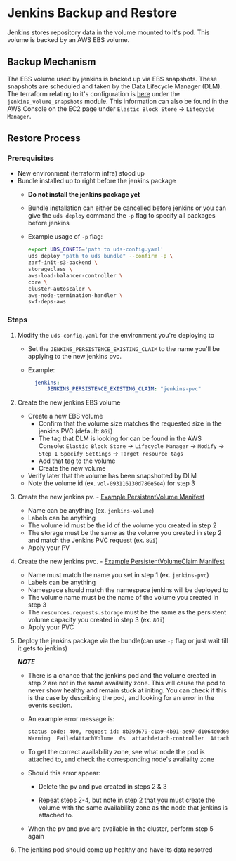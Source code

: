 # Jenkins Backup and Restore

Jenkins stores repository data in the volume mounted to it's pod. This volume is backed by an AWS EBS volume.

## Backup Mechanism

The EBS volume used by jenkins is backed up via EBS snapshots. These snapshots are scheduled and taken by the Data Lifecycle Manager (DLM). The terraform relating to it's configuration is [here](../../iac/swf/jenkins.tf) under the `jenkins_volume_snapshots` module. This information can also be found in the AWS Console on the EC2 page under `Elastic Block Store` -> `Lifecycle Manager`.

## Restore Process

### Prerequisites

- New environment (terraform infra) stood up
- Bundle installed up to right before the jenkins package
  - **Do not install the jenkins package yet**
  - Bundle installation can either be cancelled before jenkins or you can give the `uds deploy` command the `-p` flag to specify all packages before jenkins
  - Example usage of `-p` flag:

    ```sh
    export UDS_CONFIG='path to uds-config.yaml'
    uds deploy "path to uds bundle" --confirm -p \
    zarf-init-s3-backend \
    storageclass \
    aws-load-balancer-controller \
    core \
    cluster-autoscaler \
    aws-node-termination-handler \
    swf-deps-aws
    ```

### Steps

1. Modify the `uds-config.yaml` for the environment you're deploying to
    - Set the `JENKINS_PERSISTENCE_EXISTING_CLAIM` to the name you'll be applying to the new jenkins pvc.

    - Example:

      ```yaml
        jenkins:
            JENKINS_PERSISTENCE_EXISTING_CLAIM: "jenkins-pvc"
      ```

2. Create the new jenkins EBS volume
    - Create a new EBS volume
        - Confirm that the volume size matches the requested size in the jenkins PVC (default: `8Gi`)
        - The tag that DLM is looking for can be found in the AWS Console: `Elastic Block Store` -> `Lifecycle Manager` -> `Modify` -> `Step 1 Specify Settings` -> `Target resource tags`
        - Add that tag to the volume
        - Create the new volume
    - Verify later that the volume has been snapshotted by DLM
    - Note the volume id (ex. `vol-093116130d780e5e4`) for step 3

3. Create the new jenkins pv. - [Example PersistentVolume Manifest](files/jenkins-pv.yaml)
    - Name can be anything (ex. `jenkins-volume`)
    - Labels can be anything
    - The volume id must be the id of the volume you created in step 2
    - The storage must be the same as the volume you created in step 2 and match the Jenkins PVC request (ex. `8Gi`)
    - Apply your PV

4. Create the new jenkins pvc. - [Example PersistentVolumeClaim Manifest](files/jenkins-pvc.yaml)
    - Name must match the name you set in step 1 (ex. `jenkins-pvc`)
    - Labels can be anything
    - Namespace should match the namespace jenkins will be deployed to
    - The volume name must be the name of the volume you created in step 3
    - The `resources.requests.storage` must be the same as the persistent volume capacity you created in step 3 (ex. `8Gi`)
    - Apply your PVC

5. Deploy the jenkins package via the bundle(can use `-p` flag or just wait till it gets to jenkins)

    ***NOTE***

    - There is a chance that the jenkins pod and the volume created in step 2 are not in the same availaility zone. This will cause the pod to never show healthy and remain stuck at initing. You can check if this is the case by describing the pod, and looking for an error in the events section.

    - An example error message is:

        ```sh
        status code: 400, request id: 8b39d679-c1a9-4b91-ae97-d1064d0d69ff
        Warning  FailedAttachVolume  0s  attachdetach-controller  AttachVolume.Attach failed for volume "jenkins-volume" : rpc error: code = Internal desc = Could not attach volume "vol-0a5410ba3acbc7b6a" to node "i-0f0aeaee254ea5ce5": could not attach volume "vol-0a5410ba3acbc7b6a" to node "i-0f0aeaee254ea5ce5": InvalidVolume.ZoneMismatch: The volume 'vol-0a5410ba3acbc7b6a' is not in the same availability zone as instance 'i-0f0aeaee254ea5ce5'
        ```

    - To get the correct availability zone, see what node the pod is attached to, and check the corresponding node's availailty zone

    - Should this error appear:

        - Delete the pv and pvc created in steps 2 & 3

        - Repeat steps 2-4, but note in step 2 that you must create the volume with the same availability zone as the node that jenkins is attached to.

    - When the pv and pvc are available in the cluster, perform step 5 again

6. The jenkins pod should come up healthy and have its data resotred

